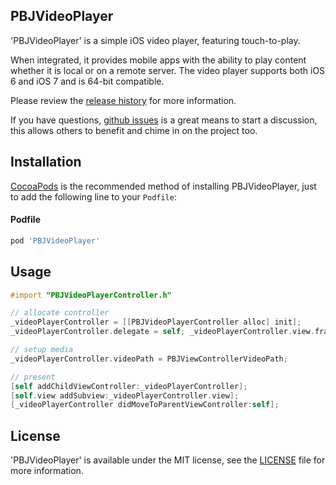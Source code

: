 ## PBJVideoPlayer
'PBJVideoPlayer' is a simple iOS video player, featuring touch-to-play.

When integrated, it provides mobile apps with the ability to play content whether it is local or on a remote server. The video player supports both iOS 6 and iOS 7 and is 64-bit compatible.

Please review the [release history](https://github.com/piemonte/PBJVideoPlayer/releases) for more information.

If you have questions, [github issues](https://github.com/piemonte/PBJVideoPlayer/issues) is a great means to start a discussion, this allows others to benefit and chime in on the project too.

## Installation

[CocoaPods](http://cocoapods.org) is the recommended method of installing PBJVideoPlayer, just to add the following line to your `Podfile`:

#### Podfile

```ruby
pod 'PBJVideoPlayer'
```

## Usage
```objective-c
#import "PBJVideoPlayerController.h"
```

```objective-c
// allocate controller
_videoPlayerController = [[PBJVideoPlayerController alloc] init];
_videoPlayerController.delegate = self; _videoPlayerController.view.frame = self.view.bounds;

// setup media
_videoPlayerController.videoPath = PBJViewControllerVideoPath;

// present
[self addChildViewController:_videoPlayerController];
[self.view addSubview:_videoPlayerController.view];
[_videoPlayerController didMoveToParentViewController:self];
```

## License

'PBJVideoPlayer' is available under the MIT license, see the [LICENSE](https://github.com/piemonte/PBJVideoPlayer/blob/master/LICENSE) file for more information.